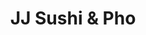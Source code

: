 ---
layout: place
title: "JJ Sushi & Pho"
permalink: /california/san-diego/jj-sushi-pho.html
stateAbbr: CA
stateName: California
cityName: San Diego
seo:
  name: "JJ Sushi & Pho"
  type: Restaurant
  links: null
description: "JJ Sushi & Pho serves delicious sushi in San Diego, California. Try fresh Japanese dishes for a great dining experience. "
place_id: ChIJ48MwFxhJ2YARm2CVFiQJ0PQ
photos:
  - name: >-
      places/ChIJ48MwFxhJ2YARm2CVFiQJ0PQ/photos/AeeoHcJ7iVOpXDw-PsMuvltjiPyqFV2EEQcInOVFlb7KVe71yx5ezKfDJi7CoHX0sGOZAQb_9QJgh1QC57BhO-VepLYZHQtfnot8MQng1KhYX2eO6568tE-cT6xK_zz8QvXzyqcetbombo2wrbFCYtKT3hntQj8MIB4p1Ko_DMPHX8IWdu9gha3SF4_aQ35boYoNZa7G1DhyIQpvP5C5fKyWNqZ6fvommbhXoF7QXiaAVqcWdxSyciqRZqVYGfLSovBIkVqVK1v3CVQ1LgAAAscpAXk6FABzMCr_uxDMNmIVp1W0LA
    widthPx: 2008
    heightPx: 1526
    authorAttributions:
      - displayName: JJ Sushi & Pho
        uri: https://maps.google.com/maps/contrib/112512251477956667335
        photoUri: >-
          https://lh3.googleusercontent.com/a/ACg8ocKJFwEz1w3rhQtKC1qTwHeQHVA1tn3quRFGHOr5MD4DvW3bZA=s100-p-k-no-mo
    flagContentUri: >-
      https://www.google.com/local/imagery/report/?cb_client=maps_api_places.places_api&image_key=!1e10!2sAF1QipOUo-I6QnizmhsxrcGUtlRehsM50wYbZJ4pYXO7&hl=en-US
    googleMapsUri: >-
      https://www.google.com/maps/place//data=!3m4!1e2!3m2!1sAF1QipOUo-I6QnizmhsxrcGUtlRehsM50wYbZJ4pYXO7!2e10!4m2!3m1!1s0x80d949181730c3e3:0xf4d009241695609b
  - name: >-
      places/ChIJ48MwFxhJ2YARm2CVFiQJ0PQ/photos/AeeoHcKo4Xibryma4inVrpnjyRb_v1RuvymthMKdNc56oXSvuKMOviP1ZoN_egS5mA4KoeV1nm9toYGvn0q4lEK3wr_VY9Kkba3vEX7Rlj3v0FnaHKCOKkpk14O_GonLQg8rdX7zr7tPKgiBhur3_JXVFGEKnh5uechjAHPZACWg9TQ51FDEh9BxnmreTsgmdFptv03YXrRZw8qj6o1pLA0e7XGFTK77zkuIq0K5aeaqSsyas4IkBiCdNHOkncjYfVhdqFyd3jFWQATFOd6Sn3dT8pDl3uAt-zjOq8Alp9jCMvr068bDkAe06O-XnGF4VS-RESpgHsO0pnyk3XeXjM8A8dOrEkEtaRBz4DuHoWv3cr2N0PwdYSfxjwEF-5LUDj-0OsBd4rkhcTsy72ZjBZlNAQVPLZlHi7uUMgp-Z_Y-ooMW5w
    widthPx: 3000
    heightPx: 2250
    authorAttributions:
      - displayName: Brandon Kwong
        uri: https://maps.google.com/maps/contrib/111880216155350941100
        photoUri: >-
          https://lh3.googleusercontent.com/a-/ALV-UjXqemHIggf2llq69h7-qqO5q5x0E_C5pTVEkZSZouHko_KXz9j6=s100-p-k-no-mo
    flagContentUri: >-
      https://www.google.com/local/imagery/report/?cb_client=maps_api_places.places_api&image_key=!1e10!2sCIHM0ogKEICAgIDE_o77ZA&hl=en-US
    googleMapsUri: >-
      https://www.google.com/maps/place//data=!3m4!1e2!3m2!1sCIHM0ogKEICAgIDE_o77ZA!2e10!4m2!3m1!1s0x80d949181730c3e3:0xf4d009241695609b
  - name: >-
      places/ChIJ48MwFxhJ2YARm2CVFiQJ0PQ/photos/AeeoHcJokL7il0DoXw6dYlW9FjU2vnoKUj5iU5Iwi6GnQOFxkyd07okkA7IvDw5Y1xNSPUGbsfhIcVXUyXQvJQShgIWDhyEUDips8tBiwvL3rThqE6jIs3EjApQOYrbzet6AzWNFgW4K2YGJy6-lAX1C2Vrc1nnB7Yt5RLRwxgV989T-B7Ro1gwIHNTs3CJCrnM5gTet4E7op3VMwsWwMtuk2nehx8gU-7euSzVzMdmXfjr4dfGJvzTCgL5V-Avt_jYZv3xIvMRxXj9_RvsQTE7rAl2gPJblU8ZAbE0EAE07OQTAYkmaPpBGw6yl1YWgDDSThu1-I-tJib-21xnUCEgRTaAWdY1LdcZEVOjKMObLC_s1xEieY0wtUC-YyZvh3AoThsOjkRSgUQbjImO7AN_SL16dbqpmAV2I-4rp1wawYQm2aZZp
    widthPx: 3000
    heightPx: 4000
    authorAttributions:
      - displayName: David Sandoval
        uri: https://maps.google.com/maps/contrib/112403126583871167747
        photoUri: >-
          https://lh3.googleusercontent.com/a-/ALV-UjXzSeXHR-H1vSIDiBkF32WQEoV8DW36URLxEUm2u50UYk6H0M8tOw=s100-p-k-no-mo
    flagContentUri: >-
      https://www.google.com/local/imagery/report/?cb_client=maps_api_places.places_api&image_key=!1e10!2sCIHM0ogKEICAgIDX19n-wwE&hl=en-US
    googleMapsUri: >-
      https://www.google.com/maps/place//data=!3m4!1e2!3m2!1sCIHM0ogKEICAgIDX19n-wwE!2e10!4m2!3m1!1s0x80d949181730c3e3:0xf4d009241695609b
  - name: >-
      places/ChIJ48MwFxhJ2YARm2CVFiQJ0PQ/photos/AeeoHcK_IdiR9iyqAx2-uAODBwEQGQT-zIAg6ciW7y0N_jDMCbtRnYLzguCVBJDYXgt9Onq2sJGU3zHtsBhlz6eDGo_WCCg6uqLVYIlxUI03_VXKnjRK0YzNhQKWKNRB-r01Ok7QzkFn9lK5xZOSs7rkQEbAvltep-xmCeHC6A5ich-nPJYg-YDCGQIY0MN05Fh4tzFb0TGaC4fIjr2BAMajo_jIZ3040bTnpsusfYmyCl9Ww-vwsETbIwgEJAdeypAXIJoPJAAzUNWZK4jdGEf86lzcnEkLhUWkzSzUrnBA4E_jEqAatqT9pcQqkg1uyLdx9vtpyB_ObUyjse-2sPo-YAZKeSwtL6AKDHNA4_bv00K5CxmhqVto4T744z8QwWtiotNagZBWnZ5qxPwzdXn5j1mAs6GxWq_xcEr71AFKYaqm3g
    widthPx: 4000
    heightPx: 3000
    authorAttributions:
      - displayName: David Sandoval
        uri: https://maps.google.com/maps/contrib/112403126583871167747
        photoUri: >-
          https://lh3.googleusercontent.com/a-/ALV-UjXzSeXHR-H1vSIDiBkF32WQEoV8DW36URLxEUm2u50UYk6H0M8tOw=s100-p-k-no-mo
    flagContentUri: >-
      https://www.google.com/local/imagery/report/?cb_client=maps_api_places.places_api&image_key=!1e10!2sCIHM0ogKEICAgIDX19myfA&hl=en-US
    googleMapsUri: >-
      https://www.google.com/maps/place//data=!3m4!1e2!3m2!1sCIHM0ogKEICAgIDX19myfA!2e10!4m2!3m1!1s0x80d949181730c3e3:0xf4d009241695609b
  - name: >-
      places/ChIJ48MwFxhJ2YARm2CVFiQJ0PQ/photos/AeeoHcLczLrr-B9PJBMWJGpyrPGuAECEYS8PAQJtIxuUxFToxy1Gsm2gmEDUKx7Sju_bdtrx99GjNAmv3xrp6hjR6mt9USDE4Mz3lfIXeswRFPZe8o4UpCO6ppy5KWVycBoOfFhElIuH8h1nXORU41YabopPJdg-fzJEx3fnovyRWGZ5ya90c86PtNU7AZTqxJKOreqhATJh8P_KFIS5ihmigB67MBikRAkoQafdJfLLPHNvFn4iv6tlMAvlmyFoYh8CUMtyZcIoHu4mfoblKcNB-4l0NESxofHr_nA6F9i8wAlP-ASw2qlODd80Nq0kPzTBODcLSinBtXiMtC4veaN4XtLxEH7nYS3kNSTbD3HBcltpt0tyD-KkQ6ziiOR20gJW2wG1vj9Qq3qoVQgQIKOCisGmnc4B4OOC9TFNqrQWrEM
    widthPx: 1920
    heightPx: 1080
    authorAttributions:
      - displayName: Alex Fadeev
        uri: https://maps.google.com/maps/contrib/109872732044574728356
        photoUri: >-
          https://lh3.googleusercontent.com/a-/ALV-UjW0wfnfOyFx5H1k-YDAhCOyHK8COVZm3DU2m2jF5p57Fzpl_xS_cw=s100-p-k-no-mo
    flagContentUri: >-
      https://www.google.com/local/imagery/report/?cb_client=maps_api_places.places_api&image_key=!1e10!2sCIHM0ogKEICAgIDdtfqDSg&hl=en-US
    googleMapsUri: >-
      https://www.google.com/maps/place//data=!3m4!1e2!3m2!1sCIHM0ogKEICAgIDdtfqDSg!2e10!4m2!3m1!1s0x80d949181730c3e3:0xf4d009241695609b
  - name: >-
      places/ChIJ48MwFxhJ2YARm2CVFiQJ0PQ/photos/AeeoHcIhhOix1yxXNMA9t2bT00HGPaHIy49jUFFsW_uyeLExW3PqYOtdpU-uCtWCu7CsBqyg3QEJjhdHBn0c3XVFb12c7wHjYry4Nt3yJNZ_woHhEZ1xdIDahk3cafu38SRUkF6b3FF8uOe6mIa_sY_U772eEb0dMspamCn_ce_e8V7e-b5B3420bdYhOleg6q31ZnDgANHFm0kWQloTAOoA8XiDg0zCy7wJs6CjzzRYf1c7RaOljQbdU70QzHCUv8k01XIXk5DuivVll_xEVaDfNBJT4cXiQX1XJXcDJPu2v4sRdb76oF3zZCzbznhOM5uSeKGDz2rgtwwRAglizA8ki2t-ZDgcrnEoLum9jm3pLPwUTDEt9xU3Z5tNwis7yBmiMC9nhQJxGuynRXUE4suWsGmsRDNObri0Kls-Ud0rSCRJCg
    widthPx: 3024
    heightPx: 4032
    authorAttributions:
      - displayName: Dolores Prince
        uri: https://maps.google.com/maps/contrib/116156491662748713661
        photoUri: >-
          https://lh3.googleusercontent.com/a/ACg8ocK0fDBRslxI8ln9JqGOSt2voaT8lWGs6G6rf7I0UwnkAnlaDg=s100-p-k-no-mo
    flagContentUri: >-
      https://www.google.com/local/imagery/report/?cb_client=maps_api_places.places_api&image_key=!1e10!2sCIHM0ogKEICAgIC54aSAUw&hl=en-US
    googleMapsUri: >-
      https://www.google.com/maps/place//data=!3m4!1e2!3m2!1sCIHM0ogKEICAgIC54aSAUw!2e10!4m2!3m1!1s0x80d949181730c3e3:0xf4d009241695609b
  - name: >-
      places/ChIJ48MwFxhJ2YARm2CVFiQJ0PQ/photos/AeeoHcIPgsJoSLTGLdsyIqcH9NNyhRJSzFg1gqCh6OnWbb4Of_UUQ2t0I-3QJ5-Q7Ui5DIIw4Jfyil7CAS5OID6kBbHPxtOdVGYIeGwDGkz8DlwuGc-pr86vZM2Iy4r6wR99WfxhXEf3eT1fmX7lK_W0f0QiwdTxCKBgokxVFmOURoYx4AH4XXVUnsmG3ORdPioKF6rqtgMS-j5izgd2KhGzkeRPkSrSNADlGLo6OiJxQI-CYLnL-fhHEel6QLSSEdjkUxkRbwfOjHOBjBl7VjB64YiU1ujqw4feVKOMfWup-ljZyTMcH-DjWCoXS40fbdrWU3rAdLO6chqKujIFBs6WrVwuJXxAKpuBc7Le4IhVjY6N3LIWXwHrnk3dlpug3TKtNIf_3pFtrRg1H8XznDKEfkwcdw4Ttsa0op1fcoTc4Ytq99s
    widthPx: 3024
    heightPx: 4032
    authorAttributions:
      - displayName: Elmer Rodriguez
        uri: https://maps.google.com/maps/contrib/114418016973622874599
        photoUri: >-
          https://lh3.googleusercontent.com/a-/ALV-UjWPYwxG8yi3FIJNAbQDMMP6zUcfGnyJFeu_gHvqU1cTTGIeUh7kqg=s100-p-k-no-mo
    flagContentUri: >-
      https://www.google.com/local/imagery/report/?cb_client=maps_api_places.places_api&image_key=!1e10!2sCIHM0ogKEICAgID-q6KshwE&hl=en-US
    googleMapsUri: >-
      https://www.google.com/maps/place//data=!3m4!1e2!3m2!1sCIHM0ogKEICAgID-q6KshwE!2e10!4m2!3m1!1s0x80d949181730c3e3:0xf4d009241695609b
  - name: >-
      places/ChIJ48MwFxhJ2YARm2CVFiQJ0PQ/photos/AeeoHcK16D5YA5NwQ7fqsNendHKPusmWk1rISOQnOHqYqlbiSt7sA6vIgwe_4w0J7BFZV8ofNBUsmvIsT3HLaRIAgHindwyl_3GnIgUWvklmosA48Rn0oGikqz1rdBbscP4wQS6ILpF45wJzVnUZx6bYTFDlL4_adsA7KKeFQllLf0XX59KCxrF3-NFWPlrWjtFA1W0jqSy2VLcEl9Pmo0oN-6smPgrZkz64H3LeUqJvM-9z7Zag5x-VmO3Kl-Lg1OU1ZoZAxo7HYWJGyddBbipMvWnnyuP1YyN3V0YSD_qlvg3bmhw0DvzA2xF05rKFi2j2KfjKeSmtJDR4c8r4_mAAhWObATNvKjcrfB46emDQFOxZzCHZrz8ibBA-D5MJSMakY65YAHLKiDHuqcKPLr-1SZoRRvf4DNjbn9emQ3_XDoWjWQ
    widthPx: 3024
    heightPx: 4032
    authorAttributions:
      - displayName: Marialuisa
        uri: https://maps.google.com/maps/contrib/116598228278076690481
        photoUri: >-
          https://lh3.googleusercontent.com/a-/ALV-UjVkj4V-iaeH4hs4k7b9N-GitUDBKIASTZXjsXbIlGbyl0-wsze3Mg=s100-p-k-no-mo
    flagContentUri: >-
      https://www.google.com/local/imagery/report/?cb_client=maps_api_places.places_api&image_key=!1e10!2sCIHM0ogKEICAgIDfpsabTQ&hl=en-US
    googleMapsUri: >-
      https://www.google.com/maps/place//data=!3m4!1e2!3m2!1sCIHM0ogKEICAgIDfpsabTQ!2e10!4m2!3m1!1s0x80d949181730c3e3:0xf4d009241695609b
  - name: >-
      places/ChIJ48MwFxhJ2YARm2CVFiQJ0PQ/photos/AeeoHcLcdxHJYhkEOblCagXT4OzNSBojQayRdN6T7eKBUT4_XiWTTi-BmC1cCztU4zJKL56w3pitTRrAag32U_KbD4-uFM9ugRQvX3HKGP3LkUkvmHKA9my3qI6Qi3B4g5gsxD6BFqn5hTXHNzQ8J5evWy60mz1S0xIzYYNIP38heBG1afm4C4OIALb3EyqPj46Rtvq7dcWvLxhTMcxnRLkHKhgoyysE8cZSn5sFAL63q4b9_wMMun8pfBnUyvoIrYSag3aC1JHF6jDWHuEjjaaV38GdFPcwte2ZUz4e667nFQO5r9F5evCBYDQK60jD7mkdg-4r-JGJSJG4jilSdksBj-C7LNb5rxzcfGaJp9gQKdbVQgzkb5hq_XKLm1P-N3Krnny5XCrcihv2LFMHvqbS4Iwa7yxuLSXA82JJHvhZWMeE26xC
    widthPx: 3024
    heightPx: 4032
    authorAttributions:
      - displayName: Elmer Rodriguez
        uri: https://maps.google.com/maps/contrib/114418016973622874599
        photoUri: >-
          https://lh3.googleusercontent.com/a-/ALV-UjWPYwxG8yi3FIJNAbQDMMP6zUcfGnyJFeu_gHvqU1cTTGIeUh7kqg=s100-p-k-no-mo
    flagContentUri: >-
      https://www.google.com/local/imagery/report/?cb_client=maps_api_places.places_api&image_key=!1e10!2sCIHM0ogKEICAgID-q6KkywE&hl=en-US
    googleMapsUri: >-
      https://www.google.com/maps/place//data=!3m4!1e2!3m2!1sCIHM0ogKEICAgID-q6KkywE!2e10!4m2!3m1!1s0x80d949181730c3e3:0xf4d009241695609b
  - name: >-
      places/ChIJ48MwFxhJ2YARm2CVFiQJ0PQ/photos/AeeoHcLSjJz5OlNfQgq8i5mXdH-Ruws-R5sKqES8ImqW0rYy9W1UYDJHIxv4YhoT13Xjn29Hqi1gDmbk769SYCfcXqvRDxapqkgPlMCnRPcinAaQXNlG09BgAQrye0lqEssWG9VXfZb2e0zQju_uRQqo41nUHlq7uCLhmNVOqtW1e_SGj6u7_ucq0S-JQR8RRy2nF3ZCbgM3QmwoL2cTHpXJ31FaWlFtO0In9dJylu6xESNWdrZl885ygY2RuSEzxgezngfUTQXPa8bbUVusJcCJ69iwKu9oDV8SNVRMJ0bpr2fkncctZZKC3cG9Z4piupMhY7lLcuJId759514NZtY55zJ36Dkc0-wklpYMM9RKVoUcQfWEqyQEkJc41rvQtMohvyInhB6u9w8VDflc_Mfs6PVXV2bvnMNwYsFnTm8QkPo
    widthPx: 3024
    heightPx: 4032
    authorAttributions:
      - displayName: Kat Locquiao
        uri: https://maps.google.com/maps/contrib/116780335095233737553
        photoUri: >-
          https://lh3.googleusercontent.com/a-/ALV-UjWH7vQv668Ei3RiCVWw30ulej9wOfly0mEw2bKVsVTmzJ8oE56_pA=s100-p-k-no-mo
    flagContentUri: >-
      https://www.google.com/local/imagery/report/?cb_client=maps_api_places.places_api&image_key=!1e10!2sCIHM0ogKEICAgIDU6b3xTA&hl=en-US
    googleMapsUri: >-
      https://www.google.com/maps/place//data=!3m4!1e2!3m2!1sCIHM0ogKEICAgIDU6b3xTA!2e10!4m2!3m1!1s0x80d949181730c3e3:0xf4d009241695609b
address: 111 W Olive Dr Suite E, San Diego, CA 92173, USA
street: 111 W Olive Dr Suite E
city: San Diego
state: CA
zip: '92173'
country: USA
neighborhood: San Ysidro
latitude: '32.552725'
longitude: '-117.043390'
accessibility_options:
  wheelchairAccessibleParking: true
  wheelchairAccessibleEntrance: true
  wheelchairAccessibleRestroom: true
  wheelchairAccessibleSeating: true
business_status: OPERATIONAL
name: JJ Sushi & Pho
google_maps_links:
  directionsUri: >-
    https://www.google.com/maps/dir//''/data=!4m7!4m6!1m1!4e2!1m2!1m1!1s0x80d949181730c3e3:0xf4d009241695609b!3e0
  placeUri: https://maps.google.com/?cid=17640609791012593819
  writeAReviewUri: >-
    https://www.google.com/maps/place//data=!4m3!3m2!1s0x80d949181730c3e3:0xf4d009241695609b!12e1
  reviewsUri: >-
    https://www.google.com/maps/place//data=!4m4!3m3!1s0x80d949181730c3e3:0xf4d009241695609b!9m1!1b1
  photosUri: >-
    https://www.google.com/maps/place//data=!4m3!3m2!1s0x80d949181730c3e3:0xf4d009241695609b!10e5
primary_type: Vietnamese Restaurant
opening_hours:
  regular: null
  current: null
secondary_opening_hours:
  regular:
    weekdayDescriptions: null
    type: null
  current:
    weekdayDescriptions: null
    type: null
phone: (619) 690-1888
price_level: null
price_range: $10 &ndash; $20
rating: '4.7'
rating_count: 284
website: null
reviews: null
parking_options: null
payment_options: null
allow_dogs: null
curbside_pickup: null
delivery: null
dine_in: null
good_for_children: null
good_for_groups: null
good_for_sports: null
live_music: null
menu_for_children: null
outdoor_seating: null
reservable: null
restroom: null
serves_beer: null
serves_breakfast: null
serves_brunch: null
serves_cocktails: null
serves_coffee: null
serves_dinner: null
serves_dessert: null
serves_lunch: null
serves_vegetarian_food: null
serves_wine: null
takeout: null
summary: null

---